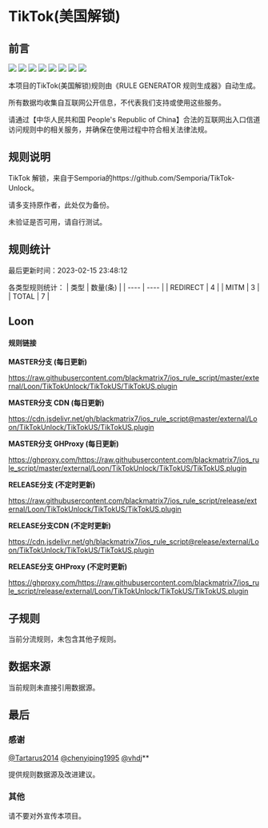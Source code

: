 # TikTok(美国解锁)

## 前言

![](https://shields.io/badge/-移除重复规则-ff69b4) ![](https://shields.io/badge/-DOMAIN与DOMAIN--SUFFIX合并-green) ![](https://shields.io/badge/-DOMAIN--SUFFIX间合并-critical) ![](https://shields.io/badge/-DOMAIN与DOMAIN--KEYWORD合并-9cf) ![](https://shields.io/badge/-DOMAIN--SUFFIX与DOMAIN--KEYWORD合并-blue) ![](https://shields.io/badge/-IP--CIDR(6)合并-blueviolet) ![](https://shields.io/badge/-MITM--HOSTNAME合并-brightgreen) ![](https://shields.io/badge/-正则推导HOSTNAME-033da7) 

本项目的TikTok(美国解锁)规则由《RULE GENERATOR 规则生成器》自动生成。

所有数据均收集自互联网公开信息，不代表我们支持或使用这些服务。

请通过【中华人民共和国 People's Republic of China】合法的互联网出入口信道访问规则中的相关服务，并确保在使用过程中符合相关法律法规。
## 规则说明
TikTok 解锁，来自于Semporia的https://github.com/Semporia/TikTok-Unlock。

请多支持原作者，此处仅为备份。

未验证是否可用，请自行测试。

## 规则统计

最后更新时间：2023-02-15 23:48:12

各类型规则统计：
| 类型 | 数量(条)  | 
| ---- | ----  |
| REDIRECT | 4  | 
| MITM | 3  | 
| TOTAL | 7  | 


## Loon 

#### 规则链接
**MASTER分支 (每日更新)**

https://raw.githubusercontent.com/blackmatrix7/ios_rule_script/master/external/Loon/TikTokUnlock/TikTokUS/TikTokUS.plugin

**MASTER分支 CDN (每日更新)**

https://cdn.jsdelivr.net/gh/blackmatrix7/ios_rule_script@master/external/Loon/TikTokUnlock/TikTokUS/TikTokUS.plugin

**MASTER分支 GHProxy (每日更新)**

https://ghproxy.com/https://raw.githubusercontent.com/blackmatrix7/ios_rule_script/master/external/Loon/TikTokUnlock/TikTokUS/TikTokUS.plugin

**RELEASE分支 (不定时更新)**

https://raw.githubusercontent.com/blackmatrix7/ios_rule_script/release/external/Loon/TikTokUnlock/TikTokUS/TikTokUS.plugin

**RELEASE分支CDN (不定时更新)**

https://cdn.jsdelivr.net/gh/blackmatrix7/ios_rule_script@release/external/Loon/TikTokUnlock/TikTokUS/TikTokUS.plugin

**RELEASE分支 GHProxy (不定时更新)**

https://ghproxy.com/https://raw.githubusercontent.com/blackmatrix7/ios_rule_script/release/external/Loon/TikTokUnlock/TikTokUS/TikTokUS.plugin

## 子规则

当前分流规则，未包含其他子规则。


## 数据来源

当前规则未直接引用数据源。

## 最后

### 感谢

[@Tartarus2014](https://github.com/Tartarus2014)  [@chenyiping1995](https://github.com/chenyiping1995) [@vhdj](https://github.com/vhdj)**

提供规则数据源及改进建议。

### 其他

请不要对外宣传本项目。